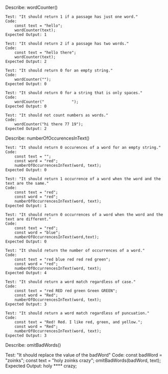 Describe: wordCounter()

    Test: "It should return 1 if a passage has just one word."
    Code:
        const text = "hello";
        wordCounter(text);
    Expected Output: 1

    Test: "It should return 2 if a passage has two words."
    Code:
        const text = "hello there";
        wordCounter(text);
    Expected Output: 2

    Test: "It should return 0 for an empty string."
    Code: 
        wordCounter("");
    Expected Output: 0

    Test: "It should return 0 for a string that is only spaces."
    Code: 
        wordCounter("            ");
    Expected Output: 0

    Test: "It should not count numbers as words."
    Code: 
        wordCounter("hi there 77 19");
    Expected Output: 2

Describe: numberOfOccurencesInText()

    Test: "It should return 0 occurences of a word for an empty string."
    Code:
        const text = "";
        const word = "red";
        numberOfOccurrencesInText(word, text);
    Expected Output: 0

    Test: "It should return 1 occurrence of a word when the word and the text are the same."
    Code:
        const text = "red";
        const word = "red";
        numberOfOccurrencesInText(word, text);
    Expected Output: 1

    Test: "It should return 0 occurrences of a word when the word and the text are different."
    Code:
        const text = "red";
        const word = "blue";
        numberOfOccurrencesInText(word,text);
    Expected Output: 0

    Test: "It should return the number of occurrences of a word."
    Code:
        const text = "red blue red red red green";
        const word = "red";
        numberOfOccurrencesInText(word, text);
    Expected Output: 4

    Test: "It should return a word match regardless of case."
    Code:
        const text = "red RED red green Green GREEN";
        const word = "Red";
        numberOfOccurrencesInText(word, text);
    Expected Output: 3

    Test: "It should return a word match regardless of puncuation."
    Code:
        const text = "Red! Red. I like red, green, and yellow.";
        const word = "Red";
        numberOfOccurrencesInText(word, text);
    Expected Output: 3

Describe: omitBadWords()

   Test: "It should replace the value of the badWord"
    Code:
        const badWord = "zoinks";
        const text = "holy zoinks crazy";
        omitBadWords(badWord, text);
    Expected Output: holy **** crazy;

